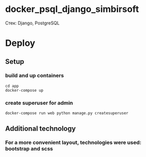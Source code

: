 # docker_psql_django_simbirsoft

Стек: Django, PostgreSQL


# Deploy

## Setup
  ### build and up containers
  `cd app`  
  `docker-compose up`
  ### create superuser for admin
  `docker-compose run web python manage.py createsuperuser`

##  Additional technology
### For a more convenient layout, technologies were used: bootstrap and scss
